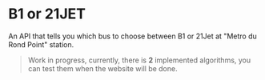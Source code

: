 # B1 or 21JET
An API that tells you which bus to choose between B1 or 21Jet at "Metro du Rond Point" station.

> Work in progress, currently, there is **2** implemented algorithms, you can test them when the website will be done.
